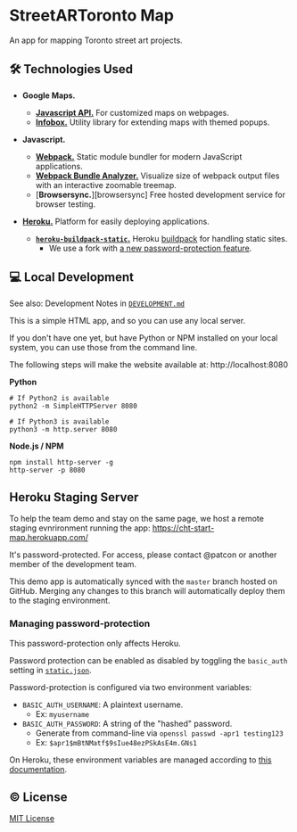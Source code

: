 # StreetARToronto Map

An app for mapping Toronto street art projects.

## :hammer_and_wrench: Technologies Used

- **Google Maps.**
  - [**Javascript API.**][gmaps-js] For customized maps on
  webpages.
  - [**Infobox.**][infobox] Utility library for extending maps with
    themed popups.
- **Javascript.**
  - [**Webpack.**][webpack] Static module bundler for modern JavaScript applications.
  - [**Webpack Bundle Analyzer.**][webpack-analyzer] Visualize size of webpack output files with an interactive zoomable treemap.
  - [**Browsersync.**][browsersync] Free hosted development service for browser testing.
- [**Heroku.**][heroku] Platform for easily deploying applications.
  - [**`heroku-buildpack-static`.**][heroku-buildpack-static] Heroku
    [buildpack][heroku-buildpack] for handling static sites.
    - We use a fork with [a new password-protection feature][basic-auth].

   [browsersyc]: https://www.browsersync.io/
   [webpack]: https://webpack.js.org/concepts/
   [webpack-analyzer]: https://github.com/webpack-contrib/webpack-bundle-analyzer

## :computer: Local Development

See also: Development Notes in [`DEVELOPMENT.md`](/DEVELOPMENT.md)

This is a simple HTML app, and so you can use any local server.

If you don't have one yet, but have Python or NPM installed on your
local system, you can use those from the command line.

The following steps will make the website available at:
http://localhost:8080

**Python**

```
# If Python2 is available
python2 -m SimpleHTTPServer 8080

# If Python3 is available
python3 -m http.server 8080
```

**Node.js / NPM**

```
npm install http-server -g
http-server -p 8080
```

## Heroku Staging Server

To help the team demo and stay on the same page, we host a remote
staging evnrironment running the app: https://cht-start-map.herokuapp.com/

It's password-protected. For access, please contact @patcon or another
member of the development team.

This demo app is automatically synced with the `master` branch
hosted on GitHub. Merging any changes to this branch will automatically
deploy them to the staging environment.

### Managing password-protection

This password-protection only affects Heroku.

Password protection can be enabled as disabled by toggling the
`basic_auth` setting in [`static.json`](static.json).

Password-protection is configured via two environment variables:

- `BASIC_AUTH_USERNAME`: A plaintext username.
  - Ex: `myusername`
- `BASIC_AUTH_PASSWORD`: A string of the "hashed" password.
  - Generate from command-line via `openssl passwd -apr1 testing123`
  - Ex: `$apr1$mBtNMatf$9sIue48ezPSkAsE4m.GNs1`

On Heroku, these environment variables are managed according to [this
documentation][heroku-envvar].

## :copyright: License
[MIT License](https://tldrlegal.com/license/mit-license)

<!-- Links -->
   [gmaps-js]: https://developers.google.com/maps/documentation/javascript/tutorial
   [infobox]: https://github.com/googlemaps/v3-utility-library/tree/master/infobox
   [heroku]: https://www.heroku.com/what
   [heroku-buildpack]: https://devcenter.heroku.com/articles/buildpacks
   [heroku-buildpack-static]: https://github.com/heroku/heroku-buildpack-static
   [basic-auth]: https://github.com/heroku/heroku-buildpack-static/pull/45
   [heroku-envvar]: https://devcenter.heroku.com/articles/config-vars
